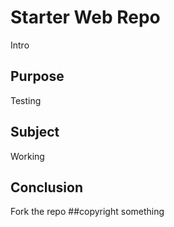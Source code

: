 # Starter Web Repo

Intro

## Purpose

Testing

## Subject
Working 
## Conclusion
Fork the repo
##copyright
something